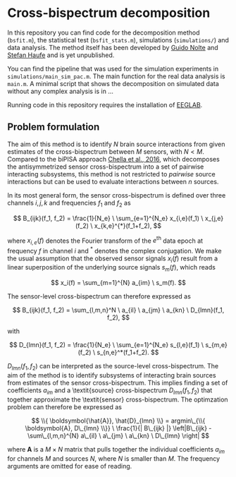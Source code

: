 # Cross-bispectrum decomposition
In this repository you can find code for the decomposition method (`bsfit.m`), the statistical test (`bsfit_stats.m`), simulations (`simulations/`) and data analysis. The method itself has been developed by [Guido Nolte](https://www.uke.de/allgemein/arztprofile-und-wissenschaftlerprofile/wissenschaftlerprofilseite_guido_nolte.html) and [Stefan Haufe](https://www.tu.berlin/uniml/about/head-of-group) and is yet unpublished. 

You can find the pipeline that was used for the simulation experiments in `simulations/main_sim_pac.m`. The main function for the real data analysis is `main.m`. A minimal script that shows the decomposition on simulated data without any complex analysis is in ...

Running code in this repository requires the installation of [EEGLAB](https://github.com/sccn/eeglab). 

## Problem formulation
The aim of this method is to identify $N$ brain source interactions from given estimates of the cross-bispectrum between $M$ sensors, with $N < M$. Compared to the biPISA approach [Chella et al., 2016](https://journals.aps.org/pre/abstract/10.1103/PhysRevE.93.052420), which decomposes the antisymmetrized sensor cross-bispectrum into a set of pairwise interacting subsystems, this method is not restricted to _pairwise_ source interactions but can be used to evaluate interactions between $n$ sources.

In its most general form, the sensor cross-bispectrum is defined over three channels $i, j, k$ and frequencies $f_1$ and $f_2$ as

$$
B_{ijk}(f_1, f_2) =  \frac{1}{N_e} \ \sum_{e=1}^{N_e} x_{i,e}(f_1) \ x_{j,e}(f_2) \ x_{k,e}^{*}(f_1+f_2),
$$

where $x_{i,e}(f)$ denotes the Fourier transform of the $e^{\text{th}}$ data epoch at frequency $f$ in channel $i$ and $^*$ denotes the complex conjugation. We make the usual assumption that the observed sensor signals $x_i(f)$ result from a linear superposition of the underlying source signals $s_m(f)$, which reads

$$
x_i(f) = \sum_{m=1}^{N} a_{im} \ s_m(f).
$$

The sensor-level cross-bispectrum can therefore expressed as

$$
B_{ijk}(f_1, f_2) = \sum_{l,m,n}^N \ a_{il} \ a_{jm} \ a_{kn} \ D_{lmn}(f_1, f_2),  
$$

with

$$
D_{lmn}(f_1, f_2) = \frac{1}{N_e} \ \sum_{e=1}^{N_e} s_{l,e}(f_1) \ s_{m,e}(f_2) \ s_{n,e}^*(f_1+f_2).  
$$

$D_{lmn}(f_1, f_2)$ can be interpreted as the source-level cross-bispectrum. The aim of the method is to identify subsystems of interacting brain sources from estimates of the sensor cross-bispectrum. This implies finding a set of coefficients $a_{im}$ and a \textit{source} cross-bispectrum $D_{lmn}(f_1, f_2)$ that together approximate the \textit{sensor} cross-bispectrum. The optimzation problem can therefore be expressed as 


$$
\\{ \boldsymbol{\hat{A}}, \hat{D}_{lmn} \\} =  argmin\_{\\{ \boldsymbol{A}, D\_{lmn} \\}} \ \frac{1}{| B\_{ijk} |} \left|B\_{ijk} - \sum\_{l,m,n}^{N} a\_{il} \ a\_{jm} \ a\_{kn} \ D\_{lmn} \right|
$$

where $\boldsymbol{A}$ is a $M \times N$ matrix that pulls together the individual coefficients $a_{im}$ for channels $M$ and sources $N$, where $N$ is smaller than $M$. The frequency arguments are omitted for ease of reading.
